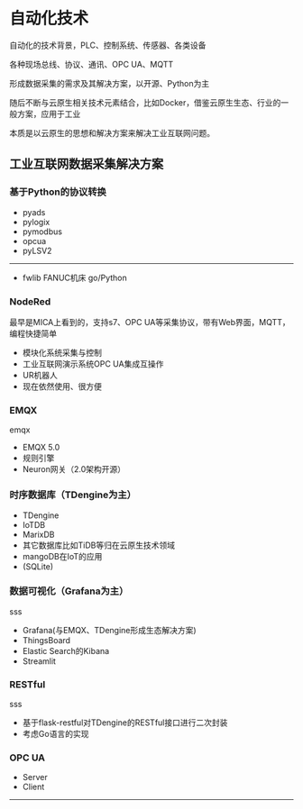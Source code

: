 # 自动化技术

自动化的技术背景，PLC、控制系统、传感器、各类设备

各种现场总线、协议、通讯、OPC UA、MQTT

形成数据采集的需求及其解决方案，以开源、Python为主

随后不断与云原生相关技术元素结合，比如Docker，借鉴云原生生态、行业的一般方案，应用于工业

本质是以云原生的思想和解决方案来解决工业互联网问题。

## 工业互联网数据采集解决方案

### 基于Python的协议转换

- pyads
- pylogix
- pymodbus
- opcua
- pyLSV2
---

- fwlib FANUC机床 go/Python

### NodeRed

最早是MICA上看到的，支持s7、OPC UA等采集协议，带有Web界面，MQTT，编程快捷简单

- 模块化系统采集与控制
- 工业互联网演示系统OPC UA集成互操作
- UR机器人
- 现在依然使用、很方便

### EMQX

emqx

- EMQX 5.0
- 规则引擎
- Neuron网关（2.0架构开源）

### 时序数据库（TDengine为主）

- TDengine
- IoTDB
- MarixDB
- 其它数据库比如TiDB等归在云原生技术领域
- mangoDB在IoT的应用
- (SQLite)

### 数据可视化（Grafana为主）

sss

- Grafana(与EMQX、TDengine形成生态解决方案)
- ThingsBoard
- Elastic Search的Kibana
- Streamlit

### RESTful

sss

- 基于flask-restful对TDengine的RESTful接口进行二次封装
- 考虑Go语言的实现

### OPC UA

- Server
- Client

---
